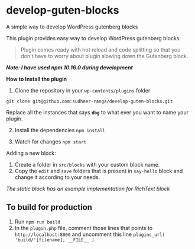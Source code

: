 # develop-guten-blocks

A simple way to develop WordPress gutenberg blocks

This plugin provides easy way to develop WordPress gutenberg blocks.

> Plugin comes ready with hot reload and code splitting so that you don't have to worry about plugin slowing down the Gutenberg block.

**_Note: I have used npm 10.16.0 during development_**

**How to Install the plugin**

1. Clone the repository in your `wp-contents/plugins` folder

`git clone git@github.com:sudheer-ranga/develop-guten-blocks.git`

Replace all the instances that says **`dbg`** to what ever you want to name your plugin.

2. Install the dependencies
   `npm install`

3. Watch for changes
   `npm start`

Adding a new block:

1. Create a folder in `src/blocks` with your custom block name.
2. Copy the `edit` and `save` folders that is present in `say-hello` block and change it according to your needs.

_The static block has an example implementation for RichText block_

## To build for production

1. Run `npm run build`
2. In the `plugin.php` file, comment those lines that points to `http://localhost:8000` and uncomment this line `plugins_url( 'build/'[filename], __FILE__ )`
